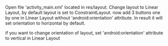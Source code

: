 
Open file 'activity_main.xml' located in res/layout. Change layout to Linear Layout, by default layout is set to ConstraintLayout. now add 3 buttons one by one in Linear Layout without 'android:orientation' attribute. In result it will set orientation to horizontal by default.

if you want to change orientation of layout, set 'android:orientation' attribute to vertical in Linear Layout
